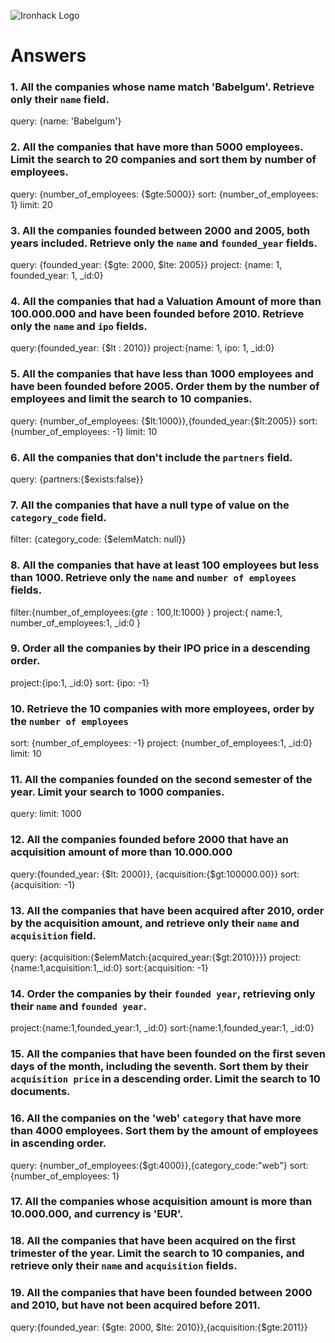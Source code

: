 ![Ironhack Logo](https://i.imgur.com/1QgrNNw.png)

# Answers

### 1. All the companies whose name match 'Babelgum'. Retrieve only their `name` field.
query: {name: 'Babelgum'}
<!-- Your Code Goes Here -->

### 2. All the companies that have more than 5000 employees. Limit the search to 20 companies and sort them by **number of employees**.

query: {number_of_employees: {$gte:5000}}
sort: {number_of_employees: 1}
limit: 20
<!-- Your Code Goes Here -->

### 3. All the companies founded between 2000 and 2005, both years included. Retrieve only the `name` and `founded_year` fields.
query: {founded_year: {$gte: 2000, $lte: 2005}}
project: {name: 1, founded_year: 1, _id:0}


<!-- Your Code Goes Here -->

### 4. All the companies that had a Valuation Amount of more than 100.000.000 and have been founded before 2010. Retrieve only the `name` and `ipo` fields.
query:{founded_year: {$lt : 2010}}
project:{name: 1, ipo: 1, _id:0}

<!-- Your Code Goes Here -->

### 5. All the companies that have less than 1000 employees and have been founded before 2005. Order them by the number of employees and limit the search to 10 companies.
query: {number_of_employees: {$lt:1000}},{founded_year:{$lt:2005}}
sort: {number_of_employees: -1} <!--(use -1 porque con 1 me salían en null)-->
limit: 10
<!-- Your Code Goes Here -->

### 6. All the companies that don't include the `partners` field.
query: {partners:{$exists:false}}


<!-- Your Code Goes Here -->

### 7. All the companies that have a null type of value on the `category_code` field.
filter: {category_code: {$elemMatch: null}}


<!-- Your Code Goes Here -->

### 8. All the companies that have at least 100 employees but less than 1000. Retrieve only the `name` and `number of employees` fields.
filter:{number_of_employees:{$gte:100,$lt:1000} }
project:{ name:1, number_of_employees:1, _id:0 }

<!-- Your Code Goes Here -->

### 9. Order all the companies by their IPO price in a descending order.
project:{ipo:1, _id:0}
sort: {ipo: -1}

<!-- Your Code Goes Here -->

### 10. Retrieve the 10 companies with more employees, order by the `number of employees`
sort: {number_of_employees: -1}
project: {number_of_employees:1, _id:0}
limit: 10

<!-- Your Code Goes Here -->

### 11. All the companies founded on the second semester of the year. Limit your search to 1000 companies.
query:
limit: 1000


<!-- Your Code Goes Here -->

### 12. All the companies founded before 2000 that have an acquisition amount of more than 10.000.000
query:{founded_year: {$lt: 2000}}, {acquisition:{$gt:100000.00}}
sort: {acquisition: -1}

<!-- Your Code Goes Here -->

### 13. All the companies that have been acquired after 2010, order by the acquisition amount, and retrieve only their `name` and `acquisition` field.
query: {acquisition:{$elemMatch:{acquired_year:{$gt:2010}}}}
project:{name:1,acquisition:1,_id:0}
sort:{acquisition: -1}


<!-- Your Code Goes Here -->

### 14. Order the companies by their `founded year`, retrieving only their `name` and `founded year`.
project:{name:1,founded_year:1, _id:0}
sort:{name:1,founded_year:1, _id:0}

<!-- Your Code Goes Here -->

### 15. All the companies that have been founded on the first seven days of the month, including the seventh. Sort them by their `acquisition price` in a descending order. Limit the search to 10 documents.


<!-- Your Code Goes Here -->

### 16. All the companies on the 'web' `category` that have more than 4000 employees. Sort them by the amount of employees in ascending order.
query: {number_of_employees:{$gt:4000}},{category_code:"web"}
sort: {number_of_employees: 1}


<!-- Your Code Goes Here -->

### 17. All the companies whose acquisition amount is more than 10.000.000, and currency is 'EUR'.


<!-- Your Code Goes Here -->

### 18. All the companies that have been acquired on the first trimester of the year. Limit the search to 10 companies, and retrieve only their `name` and `acquisition` fields.

<!-- Your Code Goes Here -->

### 19. All the companies that have been founded between 2000 and 2010, but have not been acquired before 2011.
query:{founded_year: {$gte: 2000, $lte: 2010}},{acquisition:{$gte:2011}}

<!-- Your Code Goes Here -->
